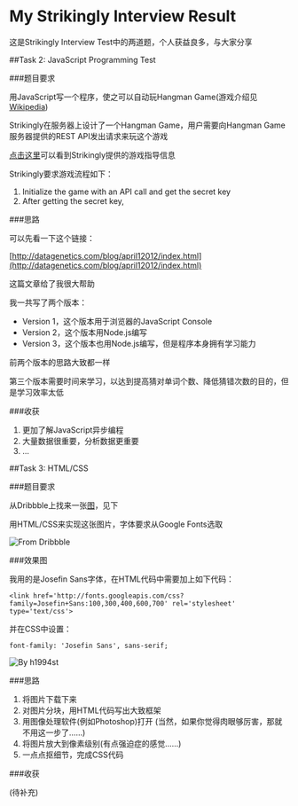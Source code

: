 My Strikingly Interview Result
==============================

这是Strikingly Interview Test中的两道题，个人获益良多，与大家分享

##Task 2: JavaScript Programming Test

###题目要求

用JavaScript写一个程序，使之可以自动玩Hangman Game(游戏介绍见[Wikipedia](https://www.google.com/url?sa=t&rct=j&q=&esrc=s&source=web&cd=1&cad=rja&uact=8&ved=0CCoQFjAA&url=%68%74%74%70%3a%2f%2f%65%6e%2e%77%69%6b%69%70%65%64%69%61%2e%6f%72%67%2f%77%69%6b%69%2f%48%61%6e%67%6d%61%6e%5f%28%67%61%6d%65%29&ei=_LFxU4T3BMP88QWNrIKgAg&usg=AFQjCNENObp8BVLOXL9i7bQkgzI_d9kojw&sig2=hqJ3A7rKUS_PFMVOkECWbg&bvm=bv.66330100,d.dGc))

Strikingly在服务器上设计了一个Hangman Game，用户需要向Hangman Game服务器提供的REST API发出请求来玩这个游戏

[点击这里](https://github.com/joycehan/strikingly-interview-test-instructions)可以看到Strikingly提供的游戏指导信息

Strikingly要求游戏流程如下：

1. Initialize the game with an API call and get the secret key
2. After getting the secret key, 

###思路

可以先看一下这个链接：

[http://datagenetics.com/blog/april12012/index.html](http://datagenetics.com/blog/april12012/index.html)

这篇文章给了我很大帮助

我一共写了两个版本：

* Version 1，这个版本用于浏览器的JavaScript Console
* Version 2，这个版本用Node.js编写
* Version 3，这个版本也用Node.js编写，但是程序本身拥有学习能力

前两个版本的思路大致都一样

第三个版本需要时间来学习，以达到提高猜对单词个数、降低猜错次数的目的，但是学习效率太低

###收获

1. 更加了解JavaScript异步编程
2. 大量数据很重要，分析数据更重要
3. ...

##Task 3: HTML/CSS

###题目要求

从Dribbble上找来一张[图](http://dribbble.s3.amazonaws.com/users/329582/screenshots/1180492/slide-59.jpg)，见下

用HTML/CSS来实现这张图片，字体要求从Google Fonts选取

![From Dribbble](http://dribbble.s3.amazonaws.com/users/329582/screenshots/1180492/slide-59.jpg "Task 3")

###效果图

我用的是Josefin Sans字体，在HTML代码中需要加上如下代码：

`<link href='http://fonts.googleapis.com/css?family=Josefin+Sans:100,300,400,600,700' rel='stylesheet' type='text/css'>`

并在CSS中设置：

`font-family: 'Josefin Sans', sans-serif;`

![By h1994st](https://raw.githubusercontent.com/h1994st/My-Strikingly-Interview-Result/master/TASK3/result.png)

###思路

1. 将图片下载下来
2. 对图片分块，用HTML代码写出大致框架
3. 用图像处理软件(例如Photoshop)打开 (当然，如果你觉得肉眼够厉害，那就不用这一步了......)
4. 将图片放大到像素级别(有点强迫症的感觉......)
5. 一点点抠细节，完成CSS代码

###收获

(待补充)



